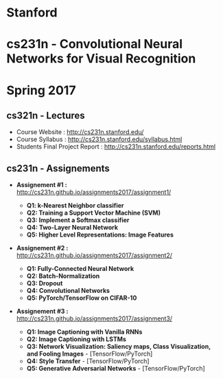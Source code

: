 # Stanford
# cs231n - Convolutional Neural Networks for Visual Recognition
# Spring 2017 

## cs321n - Lectures

- Course Website : http://cs231n.stanford.edu/
- Course Syllabus : http://cs231n.stanford.edu/syllabus.html
- Students Final Project Report : http://cs231n.stanford.edu/reports.html

## cs231n - Assignements

- **Assignement #1 :** http://cs231n.github.io/assignments2017/assignment1/
  - **Q1: k-Nearest Neighbor classifier** 
  - **Q2: Training a Support Vector Machine (SVM)**
  - **Q3: Implement a Softmax classifier**
  - **Q4: Two-Layer Neural Network**
  - **Q5: Higher Level Representations: Image Features**
  
- **Assignement #2 :** http://cs231n.github.io/assignments2017/assignment2/
  - **Q1: Fully-Connected Neural Network**
  - **Q2: Batch-Normalization**
  - **Q3: Dropout**
  - **Q4: Convolutional Networks**
  - **Q5: PyTorch/TensorFlow on CIFAR-10**
  
- **Assignement #3 :** http://cs231n.github.io/assignments2017/assignment3/
  - **Q1: Image Captioning with Vanilla RNNs**
  - **Q2: Image Captioning with LSTMs**
  - **Q3: Network Visualization: Saliency maps, Class Visualization, and Fooling Images** - [TensorFlow/PyTorch]
  - **Q4: Style Transfer** - [TensorFlow/PyTorch]
  - **Q5: Generative Adversarial Networks** - [TensorFlow/PyTorch]
  
